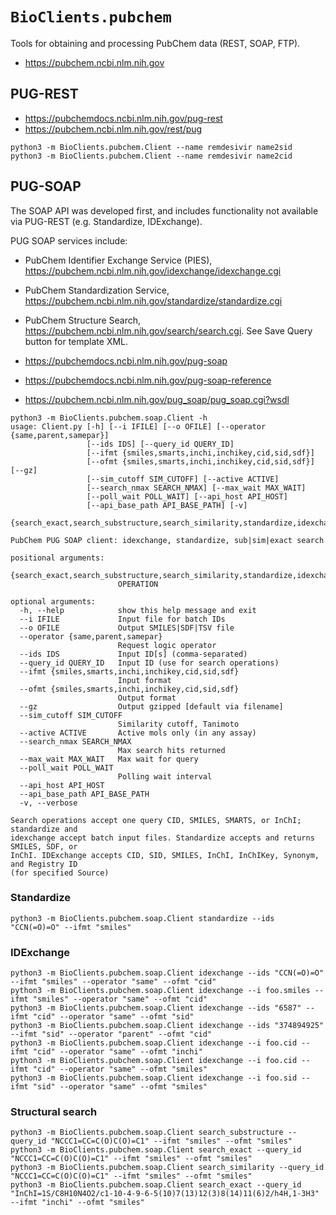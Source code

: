 # `BioClients.pubchem`

Tools for obtaining and processing PubChem data (REST, SOAP, FTP).

* <https://pubchem.ncbi.nlm.nih.gov>

## PUG-REST

* <https://pubchemdocs.ncbi.nlm.nih.gov/pug-rest>
* <https://pubchem.ncbi.nlm.nih.gov/rest/pug>

```
python3 -m BioClients.pubchem.Client --name remdesivir name2sid
python3 -m BioClients.pubchem.Client --name remdesivir name2cid
```

## PUG-SOAP

The SOAP API was developed first, and includes functionality not available
via PUG-REST (e.g. Standardize, IDExchange).

PUG SOAP services include:

* PubChem Identifier Exchange Service (PIES), https://pubchem.ncbi.nlm.nih.gov/idexchange/idexchange.cgi
* PubChem Standardization Service, https://pubchem.ncbi.nlm.nih.gov/standardize/standardize.cgi
* PubChem Structure Search, <https://pubchem.ncbi.nlm.nih.gov/search/search.cgi>. See Save Query button for template XML.

* <https://pubchemdocs.ncbi.nlm.nih.gov/pug-soap>
* <https://pubchemdocs.ncbi.nlm.nih.gov/pug-soap-reference>
* <https://pubchem.ncbi.nlm.nih.gov/pug_soap/pug_soap.cgi?wsdl>


```
python3 -m BioClients.pubchem.soap.Client -h
usage: Client.py [-h] [--i IFILE] [--o OFILE] [--operator {same,parent,samepar}]
                 [--ids IDS] [--query_id QUERY_ID]
                 [--ifmt {smiles,smarts,inchi,inchikey,cid,sid,sdf}]
                 [--ofmt {smiles,smarts,inchi,inchikey,cid,sid,sdf}] [--gz]
                 [--sim_cutoff SIM_CUTOFF] [--active ACTIVE]
                 [--search_nmax SEARCH_NMAX] [--max_wait MAX_WAIT]
                 [--poll_wait POLL_WAIT] [--api_host API_HOST]
                 [--api_base_path API_BASE_PATH] [-v]
                 {search_exact,search_substructure,search_similarity,standardize,idexchange}

PubChem PUG SOAP client: idexchange, standardize, sub|sim|exact search

positional arguments:
  {search_exact,search_substructure,search_similarity,standardize,idexchange}
                        OPERATION

optional arguments:
  -h, --help            show this help message and exit
  --i IFILE             Input file for batch IDs
  --o OFILE             Output SMILES|SDF|TSV file
  --operator {same,parent,samepar}
                        Request logic operator
  --ids IDS             Input ID[s] (comma-separated)
  --query_id QUERY_ID   Input ID (use for search operations)
  --ifmt {smiles,smarts,inchi,inchikey,cid,sid,sdf}
                        Input format
  --ofmt {smiles,smarts,inchi,inchikey,cid,sid,sdf}
                        Output format
  --gz                  Output gzipped [default via filename]
  --sim_cutoff SIM_CUTOFF
                        Similarity cutoff, Tanimoto
  --active ACTIVE       Active mols only (in any assay)
  --search_nmax SEARCH_NMAX
                        Max search hits returned
  --max_wait MAX_WAIT   Max wait for query
  --poll_wait POLL_WAIT
                        Polling wait interval
  --api_host API_HOST
  --api_base_path API_BASE_PATH
  -v, --verbose

Search operations accept one query CID, SMILES, SMARTS, or InChI; standardize and
idexchange accept batch input files. Standardize accepts and returns SMILES, SDF, or
InChI. IDExchange accepts CID, SID, SMILES, InChI, InChIKey, Synonym, and Registry ID
(for specified Source)
```

### Standardize

```
python3 -m BioClients.pubchem.soap.Client standardize --ids "CCN(=O)=O" --ifmt "smiles"
```

### IDExchange

```
python3 -m BioClients.pubchem.soap.Client idexchange --ids "CCN(=O)=O" --ifmt "smiles" --operator "same" --ofmt "cid"
python3 -m BioClients.pubchem.soap.Client idexchange --i foo.smiles --ifmt "smiles" --operator "same" --ofmt "cid"
python3 -m BioClients.pubchem.soap.Client idexchange --ids "6587" --ifmt "cid" --operator "same" --ofmt "sid"
python3 -m BioClients.pubchem.soap.Client idexchange --ids "374894925" --ifmt "sid" --operator "parent" --ofmt "cid"
python3 -m BioClients.pubchem.soap.Client idexchange --i foo.cid --ifmt "cid" --operator "same" --ofmt "inchi"
python3 -m BioClients.pubchem.soap.Client idexchange --i foo.cid --ifmt "cid" --operator "same" --ofmt "smiles"
python3 -m BioClients.pubchem.soap.Client idexchange --i foo.sid --ifmt "sid" --operator "same" --ofmt "smiles"
```

### Structural search

```
python3 -m BioClients.pubchem.soap.Client search_substructure --query_id "NCCC1=CC=C(O)C(O)=C1" --ifmt "smiles" --ofmt "smiles"
python3 -m BioClients.pubchem.soap.Client search_exact --query_id "NCCC1=CC=C(O)C(O)=C1" --ifmt "smiles" --ofmt "smiles" 
python3 -m BioClients.pubchem.soap.Client search_similarity --query_id "NCCC1=CC=C(O)C(O)=C1" --ifmt "smiles" --ofmt "smiles" 
python3 -m BioClients.pubchem.soap.Client search_exact --query_id "InChI=1S/C8H10N4O2/c1-10-4-9-6-5(10)7(13)12(3)8(14)11(6)2/h4H,1-3H3" --ifmt "inchi" --ofmt "smiles" 
```
